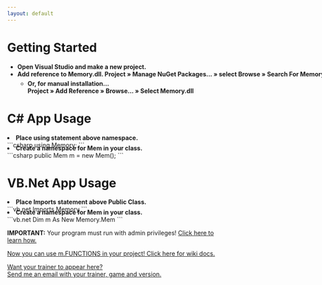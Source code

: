 ```yaml
---
layout: default
---
```


# [](#header-1)Getting Started

<ul style="width:900px;">
<li style="font-weight:bold;">Open Visual Studio and make a new project.</li>
<li style="font-weight:bold;">Add reference to Memory.dll.
<span class="highlight_this">Project</span> » <span class="highlight_this">Manage NuGet Packages...</span> » <span class="highlight_this">select Browse</span> » <span class="highlight_this">Search For Memory.dll</span>
<ul>
<li style="font-weight:bold;margin-top:5px;">Or, for manual installation...</li>
<span class="highlight_this">Project</span> » <span class="highlight_this">Add Reference</span> » <span class="highlight_this">Browse...</span> » <span class="highlight_this">Select Memory.dll</span>
</ul>
</li>
</ul>

# [](#header-1)C# App Usage

<li style="font-weight:bold;">Place using statement above namespace.</li>
```csharp
using Memory;
```
<li style="font-weight:bold;margin-top:-10px;">Create a namespace for Mem in your class.</li>
```csharp
public Mem m = new Mem();
```

# [](#header-1)VB.Net App Usage

<li style="font-weight:bold;">Place Imports statement above Public Class.</li>
```vb.net
Imports Memory
```
<li style="font-weight:bold;margin-top:-10px;">Create a namespace for Mem in your class.</li>
```vb.net
Dim m As New Memory.Mem
```

<span style="font-weight:bold;">IMPORTANT:</span> Your program must run with admin privileges! <a href="https://github.com/erfg12/memory.dll/wiki/Administrative-Privileges">Click here to learn how.</a>

<a href="https://github.com/erfg12/memory.dll/wiki" target="_BLANK">Now you can use m.FUNCTIONS in your project! Click here for wiki docs.</a>

<a href="mailto:newgmobile@gmail.com" target="_BLANK">Want your trainer to appear here?<br>Send me an email with your trainer, game and version.</a>